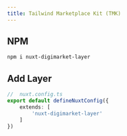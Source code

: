 ```yaml
---
title: Tailwind Marketplace Kit (TMK)
---
```


## NPM

```sh
npm i nuxt-digimarket-layer
```

## Add Layer 

```ts
//  nuxt.config.ts
export default defineNuxtConfig({
    extends: [
        'nuxt-digimarket-layer'
    ]
})
```


